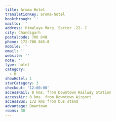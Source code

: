 ```yaml
---
title: Aroma Hotel
translationKey: aroma-hotel
bookthrough: ''
mailto: ''
address: Himalaya Marg  Sector -22- C
city: Chandigarh
postalcode: 700 048
phone: 172-700 045-8
mobile: ''
email: ''
website: ''
note: ''
type: hotel
category:
  - H
showHotel: 1
starCategory: 3
checkout: '12:00:00'
accessRail: 8 kms. from Downtown Railway Station
accessAir: 8 kms. from Downtown Airport
accessBus: 1/2 kms from bus stand
advantage: Downtown
rooms: 30
---
```

